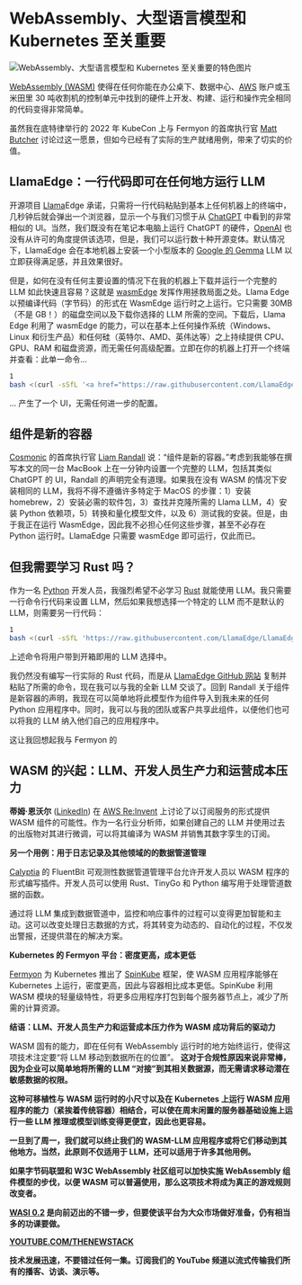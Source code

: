 # WebAssembly、大型语言模型和 Kubernetes 至关重要

![WebAssembly、大型语言模型和 Kubernetes 至关重要的特色图片](https://cdn.thenewstack.io/media/2024/04/ba06a6f3-jose-castillo-wi8ax3vvmla-unsplash-1-1024x686.jpg)

[WebAssembly (WASM)](https://thenewstack.io/webassembly/) 使得在任何你能在办公桌下、数据中心、[AWS](https://aws.amazon.com/?utm_content=inline+mention) 账户或玉米田里 30 吨收割机的控制单元中找到的硬件上开发、构建、运行和操作完全相同的代码变得非常简单。

虽然我在底特律举行的 2022 年 KubeCon 上与 Fermyon 的首席执行官 [Matt Butcher](https://www.linkedin.com/in/mattbutcher/) 讨论过这一愿景，但如今已经有了实际的生产就绪用例，带来了切实的价值。

## LlamaEdge：一行代码即可在任何地方运行 LLM

开源项目 [Llama](https://thenewstack.io/why-open-source-developers-are-using-llama-metas-ai-model/)Edge 承诺，只需将一行代码粘贴到基本上任何机器上的终端中，几秒钟后就会弹出一个浏览器，显示一个与我们习惯于从 [ChatGPT](https://thenewstack.io/using-chatgpt-for-questions-specific-to-your-company-data/) 中看到的非常相似的 UI。当然，我们既没有在笔记本电脑上运行 ChatGPT 的硬件，[OpenAI](https://thenewstack.io/openai-chats-about-scaling-llms-at-anyscales-ray-summit/) 也没有从许可的角度提供该选项，但是，我们可以运行数十种开源变体。默认情况下，LlamaEdge 会在本地机器上安装一个小型版本的 [Google 的 Gemma](https://thenewstack.io/gemma-google-takes-on-small-open-models-llama-2-and-mistral/) LLM 以立即获得满足感，并且效果很好。

但是，如何在没有任何主要设置的情况下在我的机器上下载并运行一个完整的 LLM 如此快速且容易？这就是 [wasmEdge](https://thenewstack.io/demo-use-webassembly-to-run-llms-on-your-own-device-with-wasmedge/) 发挥作用拯救局面之处。Llama Edge 以预编译代码（字节码）的形式在 WasmEdge 运行时之上运行。它只需要 30MB（不是 GB！）的磁盘空间以及下载你选择的 LLM 所需的空间。下载后，Llama Edge 利用了 wasmEdge 的能力，可以在基本上任何操作系统（Windows、Linux 和衍生产品）和任何硅（英特尔、AMD、英伟达等）之上持续提供 CPU、GPU、RAM 和磁盘资源，而无需任何高级配置。立即在你的机器上打开一个终端并查看：此单一命令…

```bash
1
bash <(curl -sSfL '<a href="https://raw.githubusercontent.com/LlamaEdge/LlamaEdge/main/run-llm.sh">https://raw.githubusercontent.com/LlamaEdge/LlamaEdge/main/run-llm.sh</a>')
```

… 产生了一个 UI，无需任何进一步的配置。

## 组件是新的容器

[Cosmonic](https://thenewstack.io/cncf-welcomes-webassembly-based-wasmcloud-as-a-sandbox-project/) 的首席执行官 [Liam Randall](https://www.linkedin.com/in/hectaman/) 说：“组件是新的容器。”考虑到我能够在撰写本文的同一台 MacBook 上在一分钟内设置一个完整的 LLM，包括其类似 ChatGPT 的 UI，Randall 的声明完全有道理。如果我在没有 WASM 的情况下安装相同的 LLM，我将不得不遵循许多特定于 MacOS 的步骤：1）安装 homebrew，2）安装必需的软件包，3）查找并克隆所需的 Llama LLM，4）安装 Python 依赖项，5）转换和量化模型文件，以及 6）测试我的安装。但是，由于我正在运行 WasmEdge，因此我不必担心任何这些步骤，甚至不必存在 Python 运行时。LlamaEdge 只需要 wasmEdge 即可运行，仅此而已。

## 但我需要学习 Rust 吗？

作为一名 [Python](https://thenewstack.io/an-introduction-to-python-a-language-for-the-ages/) 开发人员，我强烈希望不必学习 [Rust](https://thenewstack.io/microsoft-rust-is-the-industrys-best-chance-at-safe-systems-programming/) 就能使用 LLM。我只需要一行命令行代码来设置 LLM，然后如果我想选择一个特定的 LLM 而不是默认的 LLM，则需要另一行代码：

```bash
1
bash <(curl -sSfL 'https://raw.githubusercontent.com/LlamaEdge/LlamaEdge/main/run-llm.sh') --model llama-2-7b-chat
```

上述命令将用户带到开箱即用的 LLM 选择中。

我仍然没有编写一行实际的 Rust 代码，而是从 [LlamaEdge GitHub 网站](https://github.com/LlamaEdge/LlamaEdge) 复制并粘贴了所需的命令，现在我可以与我的全新 LLM 交谈了。回到 Randall 关于组件是新容器的声明，我现在可以简单地将此模型作为组件导入到我未来的任何 Python 应用程序中。同时，我可以与我的团队或客户共享此组件，以便他们也可以将我的 LLM 纳入他们自己的应用程序中。

这让我回想起我与 Fermyon 的
## WASM 的兴起：LLM、开发人员生产力和运营成本压力

**蒂姆·恩沃尔** ([LinkedIn](https://www.linkedin.com/in/timenwall/)) 在 [AWS Re:Invent](https://thenewstack.io/open-source-on-aws-stories-from-the-zone-at-reinvent/) 上讨论了以订阅服务的形式提供 WASM 组件的可能性。作为一名行业分析师，如果创建自己的 LLM 并使用过去的出版物对其进行微调，可以将其编译为 WASM 并销售其数字孪生的订阅。

**另一个用例：用于日志记录及其他领域的的数据管道管理**

[Calyptia](https://thenewstack.io/the-combined-power-of-chronosphere-and-calyptia/) 的 FluentBit 可观测性数据管道管理平台允许开发人员以 WASM 程序的形式编写插件。开发人员可以使用 Rust、TinyGo 和 Python 编写用于处理管道数据的函数。

通过将 LLM 集成到数据管道中，监控和响应事件的过程可以变得更加智能和主动。这可以改变处理日志数据的方式，将其转变为动态的、自动化的过程，不仅发出警报，还提供潜在的解决方案。

**Kubernetes 的 Fermyon 平台：密度更高，成本更低**

[Fermyon](https://thenewstack.io/fermyon-says-webassembly-on-kubernetes-is-now-doable/) 为 Kubernetes 推出了 [SpinKube](https://thenewstack.io/fermyon-says-webassembly-on-kubernetes-is-now-doable/) 框架，使 WASM 应用程序能够在 Kubernetes 上运行，密度更高，因此与容器相比成本更低。SpinKube 利用 WASM 模块的轻量级特性，将更多应用程序打包到每个服务器节点上，减少了所需的计算资源。

**结语：LLM、开发人员生产力和运营成本压力作为 WASM 成功背后的驱动力**

WASM 固有的能力，即在任何有 WebAssembly 运行时的地方始终运行，使得这项技术注定要“将 LLM 移动到数据所在的位置”。
**这对于合规性原因来说非常棒，因为企业可以简单地将所需的 LLM “对接”到其相关数据源，而无需请求移动潜在敏感数据的权限。**

**这种可移植性与 WASM 运行时的小尺寸以及在 Kubernetes 上运行 WASM 应用程序的能力（紧挨着传统容器）相结合，可以使在周末闲置的服务器基础设施上运行一些 LLM 推理或模型训练变得更便宜，因此也更容易。**

**一旦到了周一，我们就可以终止我们的 WASM-LLM 应用程序或将它们移动到其他地方。当然，此原则不仅适用于 LLM，还可以适用于许多其他用例。**

**如果字节码联盟和 W3C WebAssembly 社区组可以加快实施 WebAssembly 组件模型的步伐，以便 WASM 可以普遍使用，那么这项技术将成为真正的游戏规则改变者。**

**[WASI 0.2](https://thenewstack.io/wasi-0-2-unlocking-webassemblys-promise-outside-the-browser/) 是向前迈出的不错一步，但要使该平台为大众市场做好准备，仍有相当多的功课要做。**

**[YOUTUBE.COM/THENEWSTACK](https://youtube.com/thenewstack?sub_confirmation=1)**

**技术发展迅速，不要错过任何一集。订阅我们的 YouTube 频道以流式传输我们所有的播客、访谈、演示等。**